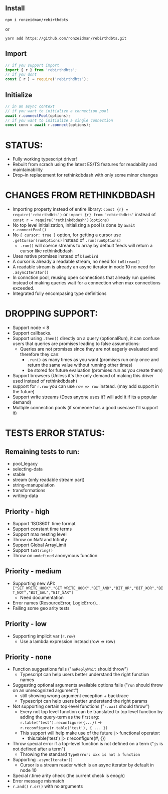 ## Install

`npm i ronzeidman/rebirthdbts`

or

`yarn add https://github.com/ronzeidman/rebirthdbts.git`

## Import

```ts
// if you support import
import { r } from 'rebirthdbts';
// if you dont
const { r } = require('rebirthdbts');
```

## Initialize

```ts
// in an async context
// if you want to initialize a connection pool
await r.connectPool(options);
// if you want to initialize a single connection
const conn = await r.connect(options);
```

# STATUS:

* Fully working typescript driver!
* Rebuilt from scrach using the latest ES/TS features for readability and maintainability
* Drop-in replacement for rethinkdbdash with only some minor changes

# CHANGES FROM RETHINKDBDASH

* Importing property instead of entire library: `const {r} = require('rebirthdbts')` or `import {r} from 'rebirthdbts'` instead of `const r = require('rethinkdbdash')(options)`
* No top level initialization, initializing a pool is done by `await r.connectPool()`
* No `{ cursor: true }` option, for getting a cursor use `.getCursor(runOptions)` instead of `.run(runOptions)`
    * `.run()` will coerce streams to array by default feeds will return a cursor like rethinkdbdash
* Uses native promises instead of `bluebird`
* A cursor is already a readable stream, no need for `toStream()`
* A readable stream is already an async iterator in node 10 no need for `.asyncIterator()`
* In connction pool, reusing open connections that already run queries instead of making queries wait for a connection when max connections exceeded.
* Integrated fully encompasing type definitions

# DROPPING SUPPORT:

* Support node < 8
* Support callbacks.
* Support using `.then()` directly on a query (optionalRun), it can confuse users that queries are promises leading to false assumptions:
    * Queries are not promises since they are not eagerly evaluated and therefore they can:
        * `.run()` as many times as you want (promises run only once and return the same value without running other times)
        * be stored for future evaluation (promises run as you create them)
* Support browsers (Unless it's the only demand of making this driver used instead of rethinkdbdash)
* support for `r.row` you can use `row => row` instead. (may add support in the future)
* Support write streams (Does anyone uses it? will add it if its a popular demand)
* Multiple connection pools (if someone has a good usecase I'll support it)

# TESTS ERROR STATUS:

## Remaining tests to run:
* pool_legacy
* selecting-data
* stable
* stream (only readable stream part)
* string-manupulation
* transformations
* writing-data

## Priority - high
* Support 'ISO8601' time format
* Support constant time terms
* Support max nesting level
* Throw on NaN and Infinity
* Support Global ArrayLimit
* Support `toString()`
* Throw on `undefined` anonymous function

## Priority - medium
* Supporting new API: `["SET_WRITE_HOOK","GET_WRITE_HOOK","BIT_AND","BIT_OR","BIT_XOR","BIT_NOT","BIT_SAL","BIT_SAR"]`
    * Need documentation
* Error names (ResourceError, LogicError)...
* Failing some geo arity tests

## Priority - low
* Supporting implicit var (`r.row`)
    * Use a lambda expression instead (row => row)

## Priority - none
* Function suggestions fails ("`noReplyWait` should throw")
    * Typescript can help users better understand the right function names
* Suggesting optional arguments available options fails ("`run` should throw on an unrecognized argument")
    * still showing wrong argument exception + backtrace
    * Typescript can help users better understand the right params
* Not supporting certain top-level functions ("`r.wait` should throw")
    * Every not top level function can be translated to top level function by adding the query-term as the first arg: `r.table('test').reconfigure({...})` -> `r.reconfigure(r.table('test'), { ... })`
    * This support will help make use of the future `|>` functional operator:
        * this.table('test') |> r.reconfigure(#, {})
* Throw special error if a top-level function is not defined on a term ("`js` is not defined after a term")
    * Throwing the standard `TypeError: xxx is not a function`
* Supporting `.asyncIterator()`
    * Cursor is a stream reader which is an async iterator by default in node 10
* Special r.time arity check (the current check is enogh)
* Error message mismatch
* `r.and()` `r.or()` with no arguments

